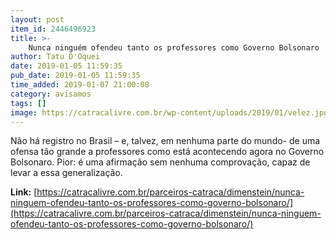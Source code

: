 ```yaml
---
layout: post
item_id: 2446496923
title: >-
    Nunca ninguém ofendeu tanto os professores como Governo Bolsonaro
author: Tatu D'Oquei
date: 2019-01-05 11:59:35
pub_date: 2019-01-05 11:59:35
time_added: 2019-01-07 21:00:08
category: avisamos
tags: []
image: https://catracalivre.com.br/wp-content/uploads/2019/01/velez.jpg
---
```


Não há registro no Brasil – e, talvez, em nenhuma parte do mundo- de uma ofensa tão grande a professores como está acontecendo agora no Governo Bolsonaro. Pior: é uma afirmação sem nenhuma comprovação, capaz de levar a essa generalização.

**Link:** [https://catracalivre.com.br/parceiros-catraca/dimenstein/nunca-ninguem-ofendeu-tanto-os-professores-como-governo-bolsonaro/](https://catracalivre.com.br/parceiros-catraca/dimenstein/nunca-ninguem-ofendeu-tanto-os-professores-como-governo-bolsonaro/)

